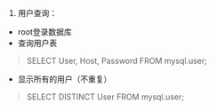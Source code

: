 1. 用户查询：

- root登录数据库
- 查询用户表

> SELECT User, Host, Password FROM mysql.user;

- 显示所有的用户（不重复）

> SELECT DISTINCT User FROM mysql.user;
